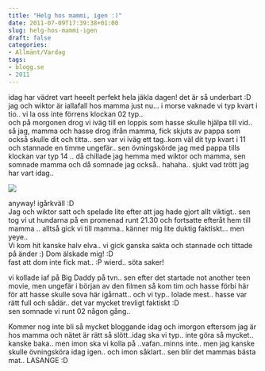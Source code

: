 ```yaml
---
title: "Helg hos mammi, igen :)"
date: 2011-07-09T17:39:38+01:00
slug: helg-hos-mammi-igen
draft: false
categories:
- Allmänt/Vardag
tags:
- blogg.se
- 2011
---
```

idag har vädret vart heeelt perfekt hela jäkla dagen! det är så underbart :D  
jag och wiktor är iallafall hos mamma just nu... i morse vaknade vi typ kvart i tio.. vi la oss inte förrens klockan 02 typ..  
och på morgonen drog vi iväg till en loppis som hasse skulle hjälpa till vid.. så jag, mamma och hasse drog ifrån mamma, fick skjuts av pappa som också skulle dit och titta.. sen var vi iväg ett tag..kom väl dit typ kvart i 11 och stannade en timme ungefär.. sen övningskörde jag med pappa tills klockan var typ 14 .. då chillade jag hemma med wiktor och mamma, sen somnade mamma och då somnade jag också.. hahaha.. sjukt vad trött jag har vart idag..  
  
![](/assets/images/blogg.se/1286060989657_156522556.png)  
  
anyway! igårkväll :D  
Jag och wiktor satt och spelade lite efter att jag hade gjort allt viktigt.. sen tog vi ut hundarna på en promenad runt 21.30 och fortsatte efteråt hem till mamma .. alltså gick vi till mamma.. känner mig lite duktig faktiskt... men yeye..  
Vi kom hit kanske halv elva.. vi gick ganska sakta och stannade och tittade på änder :) Dom älskade mig! :D  
fast att dom inte fick mat.. :P wierd.. söta saker!  
  
vi kollade iaf på Big Daddy på tvn.. sen efter det startade not another teen movie, men ungefär i början av den filmen så kom tim och hasse förbi här för att hasse skulle sova här igårnatt.. och vi typ.. lolade mest.. hasse var rätt full och sådär.. det var mycket trevligt faktiskt :D  
sen somnade vi runt 02 någon gång..  
  
Kommer nog inte bli så mycket bloggande idag och imorgon eftersom jag är hos mamma och nätet är rätt så slött..idag ska vi typ.. inte göra så mycket.. kanske baka.. men imon ska vi kolla på ..vafan..minns inte.. men jag kanske skulle övningsköra idag igen.. och imon såklart.. sen blir det mammas bästa mat.. LASANGE :D